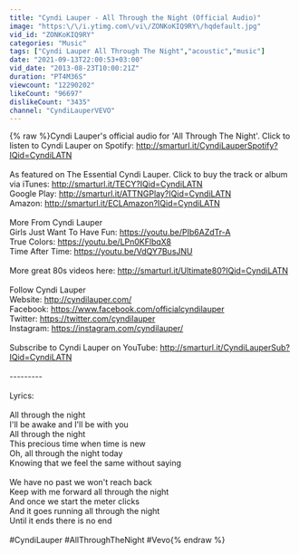 ```yaml
---
title: "Cyndi Lauper - All Through the Night (Official Audio)"
image: "https:\/\/i.ytimg.com\/vi\/ZONKoKIQ9RY\/hqdefault.jpg"
vid_id: "ZONKoKIQ9RY"
categories: "Music"
tags: ["Cyndi Lauper All Through The Night","acoustic","music"]
date: "2021-09-13T22:00:53+03:00"
vid_date: "2013-08-23T10:00:21Z"
duration: "PT4M36S"
viewcount: "12290202"
likeCount: "96697"
dislikeCount: "3435"
channel: "CyndiLauperVEVO"
---
```

{% raw %}Cyndi Lauper's official audio for 'All Through The Night'. Click to listen to Cyndi Lauper on Spotify: <a rel="nofollow" target="blank" href="http://smarturl.it/CyndiLauperSpotify?IQid=CyndiLATN">http://smarturl.it/CyndiLauperSpotify?IQid=CyndiLATN</a><br /><br />As featured on The Essential Cyndi Lauper. Click to buy the track or album via iTunes: <a rel="nofollow" target="blank" href="http://smarturl.it/TECY?IQid=CyndiLATN">http://smarturl.it/TECY?IQid=CyndiLATN</a><br />Google Play: <a rel="nofollow" target="blank" href="http://smarturl.it/ATTNGPlay?IQid=CyndiLATN">http://smarturl.it/ATTNGPlay?IQid=CyndiLATN</a><br />Amazon: <a rel="nofollow" target="blank" href="http://smarturl.it/ECLAmazon?IQid=CyndiLATN">http://smarturl.it/ECLAmazon?IQid=CyndiLATN</a><br /><br />More From Cyndi Lauper<br />Girls Just Want To Have Fun: <a rel="nofollow" target="blank" href="https://youtu.be/PIb6AZdTr-A">https://youtu.be/PIb6AZdTr-A</a><br />True Colors: <a rel="nofollow" target="blank" href="https://youtu.be/LPn0KFlbqX8">https://youtu.be/LPn0KFlbqX8</a><br />Time After Time: <a rel="nofollow" target="blank" href="https://youtu.be/VdQY7BusJNU">https://youtu.be/VdQY7BusJNU</a><br /><br />More great 80s videos here: <a rel="nofollow" target="blank" href="http://smarturl.it/Ultimate80?IQid=CyndiLATN">http://smarturl.it/Ultimate80?IQid=CyndiLATN</a><br /><br />Follow Cyndi Lauper<br />Website: <a rel="nofollow" target="blank" href="http://cyndilauper.com/">http://cyndilauper.com/</a><br />Facebook: <a rel="nofollow" target="blank" href="https://www.facebook.com/officialcyndilauper">https://www.facebook.com/officialcyndilauper</a><br />Twitter: <a rel="nofollow" target="blank" href="https://twitter.com/cyndilauper">https://twitter.com/cyndilauper</a><br />Instagram: <a rel="nofollow" target="blank" href="https://instagram.com/cyndilauper/">https://instagram.com/cyndilauper/</a><br /><br />Subscribe to Cyndi Lauper on YouTube: <a rel="nofollow" target="blank" href="http://smarturl.it/CyndiLauperSub?IQid=CyndiLATN">http://smarturl.it/CyndiLauperSub?IQid=CyndiLATN</a><br /><br />---------<br /><br />Lyrics:<br /><br />All through the night<br />I'll be awake and I'll be with you<br />All through the night <br />This precious time when time is new<br />Oh, all through the night today<br />Knowing that we feel the same without saying<br /><br />We have no past we won't reach back<br />Keep with me forward all through the night<br />And once we start the meter clicks<br />And it goes running all through the night<br />Until it ends there is no end<br /><br />#CyndiLauper #AllThroughTheNight #Vevo{% endraw %}
